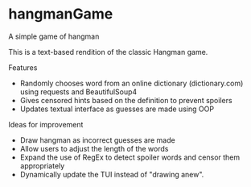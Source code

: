 # hangmanGame
A simple game of hangman

This is a text-based rendition of the classic Hangman game.

Features
* Randomly chooses word from an online dictionary (dictionary.com) using requests and BeautifulSoup4
* Gives censored hints based on the definition to prevent spoilers
* Updates textual interface as guesses are made using OOP

Ideas for improvement
* Draw hangman as incorrect guesses are made
* Allow users to adjust the length of the words
* Expand the use of RegEx to detect spoiler words and censor them appropriately
* Dynamically update the TUI instead of "drawing anew".
